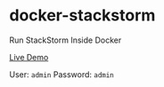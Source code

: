 # docker-stackstorm
Run StackStorm Inside Docker

[Live Demo](https://demo.legionx.org/launch)

User: ```admin``` Password: ```admin```
